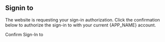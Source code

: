 ## Signin to <span data-subscribe="page-domain:html"></span>

<webui-page-segment elevation="10">
<p>The website <span data-subscribe="page-domain:html"></span> is requesting your sign-in authorization. Click the confirmation below to authorize the sign-in to <span data-subscribe="page-domain:html"></span> with your current {APP_NAME} account.</p>
</webui-page-segment>
<webui-flex justify="end" align="center" class="pa-3">
    <webui-button type="submit" theme="primary" start-icon="arrow-side-into-square|has-shadow:true|rotate:180">Confirm Sign-In to <span data-subscribe="page-domain:html"></span></webui-button>
</webui-flex>
